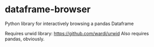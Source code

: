 # dataframe-browser
Python library for interactively browsing a pandas Dataframe

Requires urwid library: https://github.com/wardi/urwid
Also requires pandas, obviously.
